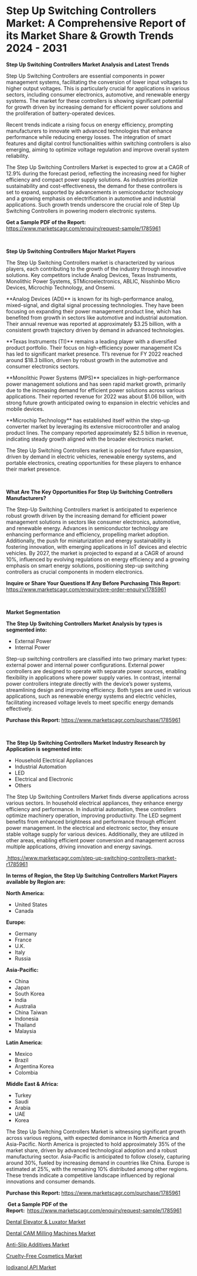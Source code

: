 <p><h1>Step Up Switching Controllers Market: A Comprehensive Report of its Market Share & Growth Trends 2024 - 2031</h1></p><p><strong>Step Up Switching Controllers Market Analysis and Latest Trends</strong></p>
<p><p>Step Up Switching Controllers are essential components in power management systems, facilitating the conversion of lower input voltages to higher output voltages. This is particularly crucial for applications in various sectors, including consumer electronics, automotive, and renewable energy systems. The market for these controllers is showing significant potential for growth driven by increasing demand for efficient power solutions and the proliferation of battery-operated devices.</p><p>Recent trends indicate a rising focus on energy efficiency, prompting manufacturers to innovate with advanced technologies that enhance performance while reducing energy losses. The integration of smart features and digital control functionalities within switching controllers is also emerging, aiming to optimize voltage regulation and improve overall system reliability.</p><p>The Step Up Switching Controllers Market is expected to grow at a CAGR of 12.9% during the forecast period, reflecting the increasing need for higher efficiency and compact power supply solutions. As industries prioritize sustainability and cost-effectiveness, the demand for these controllers is set to expand, supported by advancements in semiconductor technology and a growing emphasis on electrification in automotive and industrial applications. Such growth trends underscore the crucial role of Step Up Switching Controllers in powering modern electronic systems.</p></p>
<p><strong>Get a Sample PDF of the Report:&nbsp;</strong> <a href="https://www.marketscagr.com/enquiry/request-sample/1785961?utm_campaign=1591&utm_medium=2&utm_source=Github&utm_content=ia&utm_term=13102024&utm_id=step-up-switching-controllers">https://www.marketscagr.com/enquiry/request-sample/1785961</a></p>
<p>&nbsp;</p>
<p><strong>Step Up Switching Controllers Major Market Players</strong></p>
<p><p>The Step Up Switching Controllers market is characterized by various players, each contributing to the growth of the industry through innovative solutions. Key competitors include Analog Devices, Texas Instruments, Monolithic Power Systems, STMicroelectronics, ABLIC, Nisshinbo Micro Devices, Microchip Technology, and Onsemi.</p><p>**Analog Devices (ADI)** is known for its high-performance analog, mixed-signal, and digital signal processing technologies. They have been focusing on expanding their power management product line, which has benefited from growth in sectors like automotive and industrial automation. Their annual revenue was reported at approximately $3.25 billion, with a consistent growth trajectory driven by demand in advanced technologies.</p><p>**Texas Instruments (TI)** remains a leading player with a diversified product portfolio. Their focus on high-efficiency power management ICs has led to significant market presence. TI’s revenue for FY 2022 reached around $18.3 billion, driven by robust growth in the automotive and consumer electronics sectors.</p><p>**Monolithic Power Systems (MPS)** specializes in high-performance power management solutions and has seen rapid market growth, primarily due to the increasing demand for efficient power solutions across various applications. Their reported revenue for 2022 was about $1.06 billion, with strong future growth anticipated owing to expansion in electric vehicles and mobile devices.</p><p>**Microchip Technology** has established itself within the step-up converter market by leveraging its extensive microcontroller and analog product lines. The company reported approximately $2.5 billion in revenue, indicating steady growth aligned with the broader electronics market.</p><p>The Step Up Switching Controllers market is poised for future expansion, driven by demand in electric vehicles, renewable energy systems, and portable electronics, creating opportunities for these players to enhance their market presence.</p></p>
<p>&nbsp;</p>
<p><strong>What Are The Key Opportunities For Step Up Switching Controllers Manufacturers?</strong></p>
<p><p>The Step-Up Switching Controllers market is anticipated to experience robust growth driven by the increasing demand for efficient power management solutions in sectors like consumer electronics, automotive, and renewable energy. Advances in semiconductor technology are enhancing performance and efficiency, propelling market adoption. Additionally, the push for miniaturization and energy sustainability is fostering innovation, with emerging applications in IoT devices and electric vehicles. By 2027, the market is projected to expand at a CAGR of around 10%, influenced by evolving regulations on energy efficiency and a growing emphasis on smart energy solutions, positioning step-up switching controllers as crucial components in modern electronics.</p></p>
<p><strong>Inquire or Share Your Questions If Any Before Purchasing This Report:</strong> <a href="https://www.marketscagr.com/enquiry/pre-order-enquiry/1785961?utm_campaign=1591&utm_medium=2&utm_source=Github&utm_content=ia&utm_term=13102024&utm_id=step-up-switching-controllers">https://www.marketscagr.com/enquiry/pre-order-enquiry/1785961</a></p>
<p>&nbsp;</p>
<p><strong>Market Segmentation</strong></p>
<p><strong>The Step Up Switching Controllers Market Analysis by types is segmented into:</strong></p>
<p><ul><li>External Power</li><li>Internal Power</li></ul></p>
<p><p>Step-up switching controllers are classified into two primary market types: external power and internal power configurations. External power controllers are designed to operate with separate power sources, enabling flexibility in applications where power supply varies. In contrast, internal power controllers integrate directly with the device’s power systems, streamlining design and improving efficiency. Both types are used in various applications, such as renewable energy systems and electric vehicles, facilitating increased voltage levels to meet specific energy demands effectively.</p></p>
<p><strong>Purchase this Report:&nbsp;</strong><a href="https://www.marketscagr.com/purchase/1785961?utm_campaign=1591&utm_medium=2&utm_source=Github&utm_content=ia&utm_term=13102024&utm_id=step-up-switching-controllers">https://www.marketscagr.com/purchase/1785961</a></p>
<p>&nbsp;</p>
<p><strong>The Step Up Switching Controllers Market Industry Research by Application is segmented into:</strong></p>
<p><ul><li>Household Electrical Appliances</li><li>Industrial Automation</li><li>LED</li><li>Electrical and Electronic</li><li>Others</li></ul></p>
<p><p>The Step Up Switching Controllers Market finds diverse applications across various sectors. In household electrical appliances, they enhance energy efficiency and performance. In industrial automation, these controllers optimize machinery operation, improving productivity. The LED segment benefits from enhanced brightness and performance through efficient power management. In the electrical and electronic sector, they ensure stable voltage supply for various devices. Additionally, they are utilized in other areas, enabling efficient power conversion and management across multiple applications, driving innovation and energy savings.</p></p>
<p><a href="https://www.marketscagr.com/step-up-switching-controllers-market-r1785961?utm_campaign=1591&utm_medium=2&utm_source=Github&utm_content=ia&utm_term=13102024&utm_id=step-up-switching-controllers">&nbsp;https://www.marketscagr.com/step-up-switching-controllers-market-r1785961</a></p>
<p><strong>In terms of Region, the Step Up Switching Controllers Market Players available by Region are:</strong></p>
<p>
    <p> <strong> North America: </strong>
        <ul>
            <li>United States</li>
            <li>Canada</li>
        </ul>
        </p> 
    <p> <strong> Europe: </strong>
        <ul>
            <li>Germany</li>
            <li>France</li>
            <li>U.K.</li>
            <li>Italy</li>
            <li>Russia</li>
        </ul>
        </p> 
    <p> <strong> Asia-Pacific: </strong>
        <ul>
            <li>China</li>
            <li>Japan</li>
            <li>South Korea</li>
            <li>India</li>
            <li>Australia</li>
            <li>China Taiwan</li>
            <li>Indonesia</li>
            <li>Thailand</li>
            <li>Malaysia</li>
        </ul>
        </p> 
    <p> <strong> Latin America: </strong>
        <ul>
            <li>Mexico</li>
            <li>Brazil</li>
            <li>Argentina Korea</li>
            <li>Colombia</li>
        </ul>
        </p> 
    <p> <strong> Middle East & Africa: </strong>
        <ul>
            <li>Turkey</li>
            <li>Saudi</li>
            <li>Arabia</li>
            <li>UAE</li>
            <li>Korea</li>
        </ul>
    </p>
    </p>
<p><p>The Step Up Switching Controllers Market is witnessing significant growth across various regions, with expected dominance in North America and Asia-Pacific. North America is projected to hold approximately 35% of the market share, driven by advanced technological adoption and a robust manufacturing sector. Asia-Pacific is anticipated to follow closely, capturing around 30%, fueled by increasing demand in countries like China. Europe is estimated at 25%, with the remaining 10% distributed among other regions. These trends indicate a competitive landscape influenced by regional innovations and consumer demands.</p></p>
<p><strong>Purchase this Report: </strong><a href="https://www.marketscagr.com/purchase/1785961?utm_campaign=1591&utm_medium=2&utm_source=Github&utm_content=ia&utm_term=13102024&utm_id=step-up-switching-controllers">https://www.marketscagr.com/purchase/1785961</a></p>
<p>&nbsp;<strong>Get a Sample PDF of the Report:&nbsp;&nbsp;</strong><a href="https://www.marketscagr.com/enquiry/request-sample/1785961?utm_campaign=1591&utm_medium=2&utm_source=Github&utm_content=ia&utm_term=13102024&utm_id=step-up-switching-controllers">https://www.marketscagr.com/enquiry/request-sample/1785961</a></p>
<p><strong></strong></p>
<p><p><a href="https://www.linkedin.com/pulse/dental-elevator-luxator-market-forecasts-trends-impact-rrrne?utm_campaign=1591&utm_medium=2&utm_source=Github&utm_content=ia&utm_term=13102024&utm_id=step-up-switching-controllers">Dental Elevator & Luxator Market</a></p><p><a href="https://www.linkedin.com/pulse/what-growth-opportunities-challenges-dental-cam-milling-oc7ze?utm_campaign=1591&utm_medium=2&utm_source=Github&utm_content=ia&utm_term=13102024&utm_id=step-up-switching-controllers">Dental CAM Milling Machines Market</a></p><p><a href="https://www.linkedin.com/pulse/anti-slip-additives-market-drivers-challenges-forecast-2024-2031-o5kbe?utm_campaign=1591&utm_medium=2&utm_source=Github&utm_content=ia&utm_term=13102024&utm_id=step-up-switching-controllers">Anti-Slip Additives Market</a></p><p><a href="https://www.linkedin.com/pulse/global-cruelty-free-cosmetics-market-trends-innovations-forward-looking-gbuye?utm_campaign=1591&utm_medium=2&utm_source=Github&utm_content=ia&utm_term=13102024&utm_id=step-up-switching-controllers">Cruelty-Free Cosmetics Market</a></p><p><a href="https://github.com/AshrafKhan865/Market-Research-Report-List-1/blob/main/iodixanol-api-market.md?utm_campaign=1591&utm_medium=2&utm_source=Github&utm_content=ia&utm_term=13102024&utm_id=step-up-switching-controllers">Iodixanol API Market</a></p></p>
